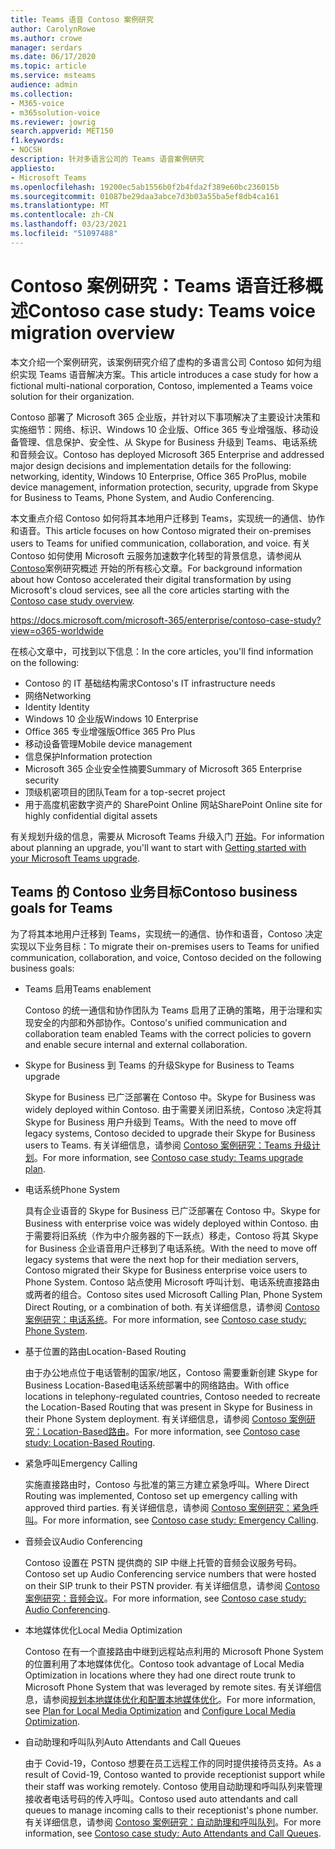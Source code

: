 ```yaml
---
title: Teams 语音 Contoso 案例研究
author: CarolynRowe
ms.author: crowe
manager: serdars
ms.date: 06/17/2020
ms.topic: article
ms.service: msteams
audience: admin
ms.collection:
- M365-voice
- m365solution-voice
ms.reviewer: jowrig
search.appverid: MET150
f1.keywords:
- NOCSH
description: 针对多语言公司的 Teams 语音案例研究
appliesto:
- Microsoft Teams
ms.openlocfilehash: 19200ec5ab1556b0f2b4fda2f389e60bc236015b
ms.sourcegitcommit: 01087be29daa3abce7d3b03a55ba5ef8db4ca161
ms.translationtype: MT
ms.contentlocale: zh-CN
ms.lasthandoff: 03/23/2021
ms.locfileid: "51097488"
---
```

# <a name="contoso-case-study-teams-voice-migration-overview"></a><span data-ttu-id="0db85-103">Contoso 案例研究：Teams 语音迁移概述</span><span class="sxs-lookup"><span data-stu-id="0db85-103">Contoso case study: Teams voice migration overview</span></span>

<span data-ttu-id="0db85-104">本文介绍一个案例研究，该案例研究介绍了虚构的多语言公司 Contoso 如何为组织实现 Teams 语音解决方案。</span><span class="sxs-lookup"><span data-stu-id="0db85-104">This article introduces a case study for how a fictional multi-national corporation, Contoso, implemented a Teams voice solution for their organization.</span></span>

<span data-ttu-id="0db85-105">Contoso 部署了 Microsoft 365 企业版，并针对以下事项解决了主要设计决策和实施细节：网络、标识、Windows 10 企业版、Office 365 专业增强版、移动设备管理、信息保护、安全性、从 Skype for Business 升级到 Teams、电话系统和音频会议。</span><span class="sxs-lookup"><span data-stu-id="0db85-105">Contoso has deployed Microsoft 365 Enterprise and addressed major design decisions and implementation details for the following: networking, identity, Windows 10 Enterprise, Office 365 ProPlus, mobile device management, information protection, security, upgrade from Skype for Business to Teams, Phone System, and Audio Conferencing.</span></span>  

<span data-ttu-id="0db85-106">本文重点介绍 Contoso 如何将其本地用户迁移到 Teams，实现统一的通信、协作和语音。</span><span class="sxs-lookup"><span data-stu-id="0db85-106">This article focuses on how Contoso migrated their on-premises users to Teams for unified communication, collaboration, and voice.</span></span> <span data-ttu-id="0db85-107">有关 Contoso 如何使用 Microsoft 云服务加速数字化转型的背景信息，请参阅从 [Contoso](/microsoft-365/enterprise/contoso-case-study?view=o365-worldwide)案例研究概述 开始的所有核心文章。</span><span class="sxs-lookup"><span data-stu-id="0db85-107">For background information about how Contoso accelerated their digital transformation by using Microsoft's cloud services, see all the core articles starting with the [Contoso case study overview](/microsoft-365/enterprise/contoso-case-study?view=o365-worldwide).</span></span>

https://docs.microsoft.com/microsoft-365/enterprise/contoso-case-study?view=o365-worldwide 

<span data-ttu-id="0db85-108">在核心文章中，可找到以下信息：</span><span class="sxs-lookup"><span data-stu-id="0db85-108">In the core articles, you'll find information on the following:</span></span>  

- <span data-ttu-id="0db85-109">Contoso 的 IT 基础结构需求</span><span class="sxs-lookup"><span data-stu-id="0db85-109">Contoso's IT infrastructure needs</span></span>
- <span data-ttu-id="0db85-110">网络</span><span class="sxs-lookup"><span data-stu-id="0db85-110">Networking</span></span>
- <span data-ttu-id="0db85-111">Identity </span><span class="sxs-lookup"><span data-stu-id="0db85-111">Identity</span></span>
- <span data-ttu-id="0db85-112">Windows 10 企业版</span><span class="sxs-lookup"><span data-stu-id="0db85-112">Windows 10 Enterprise</span></span>
- <span data-ttu-id="0db85-113">Office 365 专业增强版</span><span class="sxs-lookup"><span data-stu-id="0db85-113">Office 365 Pro Plus</span></span>
- <span data-ttu-id="0db85-114">移动设备管理</span><span class="sxs-lookup"><span data-stu-id="0db85-114">Mobile device management</span></span>
- <span data-ttu-id="0db85-115">信息保护</span><span class="sxs-lookup"><span data-stu-id="0db85-115">Information protection</span></span>
- <span data-ttu-id="0db85-116">Microsoft 365 企业安全性摘要</span><span class="sxs-lookup"><span data-stu-id="0db85-116">Summary of Microsoft 365 Enterprise security</span></span>
- <span data-ttu-id="0db85-117">顶级机密项目的团队</span><span class="sxs-lookup"><span data-stu-id="0db85-117">Team for a top-secret project</span></span>
- <span data-ttu-id="0db85-118">用于高度机密数字资产的 SharePoint Online 网站</span><span class="sxs-lookup"><span data-stu-id="0db85-118">SharePoint Online site for highly confidential digital assets</span></span>

<span data-ttu-id="0db85-119">有关规划升级的信息，需要从 Microsoft Teams 升级入门 [开始](upgrade-start-here.md)。</span><span class="sxs-lookup"><span data-stu-id="0db85-119">For information about planning an upgrade, you'll want to start with [Getting started with your Microsoft Teams upgrade](upgrade-start-here.md).</span></span>

## <a name="contoso-business-goals-for-teams"></a><span data-ttu-id="0db85-120">Teams 的 Contoso 业务目标</span><span class="sxs-lookup"><span data-stu-id="0db85-120">Contoso business goals for Teams</span></span>

<span data-ttu-id="0db85-121">为了将其本地用户迁移到 Teams，实现统一的通信、协作和语音，Contoso 决定实现以下业务目标：</span><span class="sxs-lookup"><span data-stu-id="0db85-121">To migrate their on-premises users to Teams for unified communication, collaboration, and voice, Contoso decided on the following business goals:</span></span>

- <span data-ttu-id="0db85-122">Teams 启用</span><span class="sxs-lookup"><span data-stu-id="0db85-122">Teams enablement</span></span> 

  <span data-ttu-id="0db85-123">Contoso 的统一通信和协作团队为 Teams 启用了正确的策略，用于治理和实现安全的内部和外部协作。</span><span class="sxs-lookup"><span data-stu-id="0db85-123">Contoso's unified communication and collaboration team enabled Teams with the correct policies to govern and enable secure internal and external collaboration.</span></span> 

- <span data-ttu-id="0db85-124">Skype for Business 到 Teams 的升级</span><span class="sxs-lookup"><span data-stu-id="0db85-124">Skype for Business to Teams upgrade</span></span> 

  <span data-ttu-id="0db85-125">Skype for Business 已广泛部署在 Contoso 中。</span><span class="sxs-lookup"><span data-stu-id="0db85-125">Skype for Business was widely deployed within Contoso.</span></span> <span data-ttu-id="0db85-126">由于需要关闭旧系统，Contoso 决定将其 Skype for Business 用户升级到 Teams。</span><span class="sxs-lookup"><span data-stu-id="0db85-126">With the need to move off legacy systems, Contoso decided to upgrade their Skype for Business users to Teams.</span></span> <span data-ttu-id="0db85-127">有关详细信息，请参阅 [Contoso 案例研究：Teams 升级计划](voice-case-study-migration-plan.md)。</span><span class="sxs-lookup"><span data-stu-id="0db85-127">For more information, see [Contoso case study: Teams upgrade plan](voice-case-study-migration-plan.md).</span></span>

- <span data-ttu-id="0db85-128">电话系统</span><span class="sxs-lookup"><span data-stu-id="0db85-128">Phone System</span></span>  

  <span data-ttu-id="0db85-129">具有企业语音的 Skype for Business 已广泛部署在 Contoso 中。</span><span class="sxs-lookup"><span data-stu-id="0db85-129">Skype for Business with enterprise voice was widely deployed within Contoso.</span></span> <span data-ttu-id="0db85-130">由于需要将旧系统（作为中介服务器的下一跃点）移走，Contoso 将其 Skype for Business 企业语音用户迁移到了电话系统。</span><span class="sxs-lookup"><span data-stu-id="0db85-130">With the need to move off legacy systems that were the next hop for their mediation servers, Contoso migrated their Skype for Business enterprise voice users to Phone System.</span></span> <span data-ttu-id="0db85-131">Contoso 站点使用 Microsoft 呼叫计划、电话系统直接路由或两者的组合。</span><span class="sxs-lookup"><span data-stu-id="0db85-131">Contoso sites used Microsoft Calling Plan, Phone System Direct Routing, or a combination of both.</span></span> <span data-ttu-id="0db85-132">有关详细信息，请参阅 [Contoso 案例研究：电话系统](voice-case-study-phone-system.md)。</span><span class="sxs-lookup"><span data-stu-id="0db85-132">For more information, see [Contoso case study: Phone System](voice-case-study-phone-system.md).</span></span>

- <span data-ttu-id="0db85-133">基于位置的路由</span><span class="sxs-lookup"><span data-stu-id="0db85-133">Location-Based Routing</span></span> 

  <span data-ttu-id="0db85-134">由于办公地点位于电话管制的国家/地区，Contoso 需要重新创建 Skype for Business Location-Based电话系统部署中的网络路由。</span><span class="sxs-lookup"><span data-stu-id="0db85-134">With office locations in telephony-regulated countries, Contoso needed to recreate the Location-Based Routing that was present in Skype for Business in their Phone System deployment.</span></span> <span data-ttu-id="0db85-135">有关详细信息，请参阅 [Contoso 案例研究：Location-Based路由](voice-case-study-location-based-routing.md)。</span><span class="sxs-lookup"><span data-stu-id="0db85-135">For more information, see [Contoso case study: Location-Based Routing](voice-case-study-location-based-routing.md).</span></span>

- <span data-ttu-id="0db85-136">紧急呼叫</span><span class="sxs-lookup"><span data-stu-id="0db85-136">Emergency Calling</span></span> 

  <span data-ttu-id="0db85-137">实施直接路由时，Contoso 与批准的第三方建立紧急呼叫。</span><span class="sxs-lookup"><span data-stu-id="0db85-137">Where Direct Routing was implemented, Contoso set up emergency calling with approved third parties.</span></span> <span data-ttu-id="0db85-138">有关详细信息，请参阅 [Contoso 案例研究：紧急呼叫](voice-case-study-emergency-calling.md)。</span><span class="sxs-lookup"><span data-stu-id="0db85-138">For more information, see [Contoso case study: Emergency Calling](voice-case-study-emergency-calling.md).</span></span>

- <span data-ttu-id="0db85-139">音频会议</span><span class="sxs-lookup"><span data-stu-id="0db85-139">Audio Conferencing</span></span> 

  <span data-ttu-id="0db85-140">Contoso 设置在 PSTN 提供商的 SIP 中继上托管的音频会议服务号码。</span><span class="sxs-lookup"><span data-stu-id="0db85-140">Contoso set up Audio Conferencing service numbers that were hosted on their SIP trunk to their PSTN provider.</span></span> <span data-ttu-id="0db85-141">有关详细信息，请参阅 [Contoso 案例研究：音频会议](voice-case-study-audio-conferencing.md)。</span><span class="sxs-lookup"><span data-stu-id="0db85-141">For more information, see [Contoso case study: Audio Conferencing](voice-case-study-audio-conferencing.md).</span></span> 

- <span data-ttu-id="0db85-142">本地媒体优化</span><span class="sxs-lookup"><span data-stu-id="0db85-142">Local Media Optimization</span></span> 

  <span data-ttu-id="0db85-143">Contoso 在有一个直接路由中继到远程站点利用的 Microsoft Phone System 的位置利用了本地媒体优化。</span><span class="sxs-lookup"><span data-stu-id="0db85-143">Contoso took advantage of Local Media Optimization in locations where they had one direct route trunk to Microsoft Phone System that was leveraged by remote sites.</span></span> <span data-ttu-id="0db85-144">有关详细信息，请参阅[规划本地媒体优化和](direct-routing-media-optimization.md)[配置本地媒体优化](direct-routing-media-optimization-configure.md)。</span><span class="sxs-lookup"><span data-stu-id="0db85-144">For more information, see [Plan for Local Media Optimization](direct-routing-media-optimization.md) and [Configure Local Media Optimization](direct-routing-media-optimization-configure.md).</span></span>

- <span data-ttu-id="0db85-145">自动助理和呼叫队列</span><span class="sxs-lookup"><span data-stu-id="0db85-145">Auto Attendants and Call Queues</span></span>

  <span data-ttu-id="0db85-146">由于 Covid-19，Contoso 想要在员工远程工作的同时提供接待员支持。</span><span class="sxs-lookup"><span data-stu-id="0db85-146">As a result of Covid-19, Contoso wanted to provide receptionist support while their staff was working remotely.</span></span> <span data-ttu-id="0db85-147">Contoso 使用自动助理和呼叫队列来管理接收者电话号码的传入呼叫。</span><span class="sxs-lookup"><span data-stu-id="0db85-147">Contoso used auto attendants and call queues to manage incoming calls to their receptionist's phone number.</span></span> <span data-ttu-id="0db85-148">有关详细信息，请参阅 [Contoso 案例研究：自动助理和呼叫队列](voice-case-study-call-queues.md)。</span><span class="sxs-lookup"><span data-stu-id="0db85-148">For more information, see [Contoso case study: Auto Attendants and Call Queues](voice-case-study-call-queues.md).</span></span>